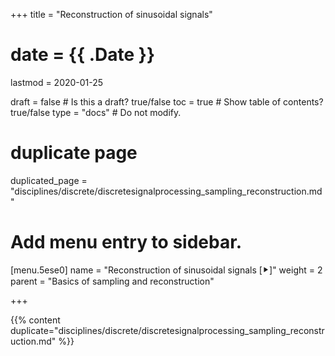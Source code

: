+++
title = "Reconstruction of sinusoidal signals"

# date = {{ .Date }}
lastmod = 2020-01-25

draft = false  # Is this a draft? true/false
toc = true  # Show table of contents? true/false
type = "docs"  # Do not modify.

# duplicate page
duplicated_page = "disciplines/discrete/discretesignalprocessing_sampling_reconstruction.md"

# Add menu entry to sidebar.
[menu.5ese0]
name = "Reconstruction of sinusoidal signals [⯈]"
weight = 2
parent = "Basics of sampling and reconstruction"

+++

{{% content duplicate="disciplines/discrete/discretesignalprocessing_sampling_reconstruction.md" %}}
